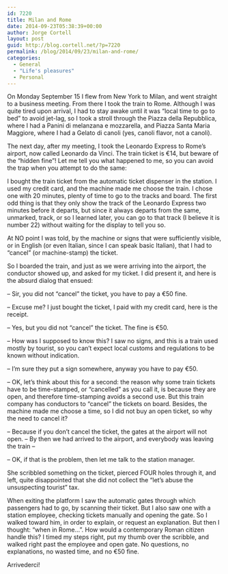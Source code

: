 ```yaml
---
id: 7220
title: Milan and Rome
date: 2014-09-23T05:38:39+00:00
author: Jorge Cortell
layout: post
guid: http://blog.cortell.net/?p=7220
permalink: /blog/2014/09/23/milan-and-rome/
categories:
  - General
  - "Life's pleasures"
  - Personal
---
```

On Monday September 15 I flew from New York to Milan, and went straight to a business meeting. From there I took the train to Rome. Although I was quite tired upon arrival, I had to stay awake until it was “local time to go to bed” to avoid jet-lag, so I took a stroll through the Piazza della Repubblica, where I had a Panini di melanzana e mozzarella, and Piazza Santa Maria Maggiore, where I had a Gelato di canoli (yes, canoli flavor, not a canoli).

The next day, after my meeting, I took the Leonardo Express to Rome’s airport, now called Leonardo da Vinci. The train ticket is €14, but beware of the “hidden fine”! Let me tell you what happened to me, so you can avoid the trap when you attempt to do the same:
  
I bought the train ticket from the automatic ticket dispenser in the station. I used my credit card, and the machine made me choose the train. I chose one with 20 minutes, plenty of time to go to the tracks and board. The first odd thing is that they only show the track of the Leonardo Express two minutes before it departs, but since it always departs from the same, unmarked, track, or so I learned later, you can go to that track (I believe it is number 22) without waiting for the display to tell you so.
  
At NO point I was told, by the machine or signs that were sufficiently visible, or in English (or even Italian, since I can speak basic Italian), that I had to “cancel” (or machine-stamp) the ticket.
  
So I boarded the train, and just as we were arriving into the airport, the conductor showed up, and asked for my ticket. I did present it, and here is the absurd dialog that ensued:

– Sir, you did not “cancel” the ticket, you have to pay a €50 fine.
  
– Excuse me? I just bought the ticket, I paid with my credit card, here is the receipt.
  
– Yes, but you did not “cancel” the ticket. The fine is €50.
  
– How was I supposed to know this? I saw no signs, and this is a train used mostly by tourist, so you can’t expect local customs and regulations to be known without indication.
  
– I’m sure they put a sign somewhere, anyway you have to pay €50.
  
– OK, let’s think about this for a second: the reason why some train tickets have to be time-stamped, or “cancelled” as you call it, is because they are open, and therefore time-stamping avoids a second use. But this train company has conductors to “cancel” the tickets on board. Besides, the machine made me choose a time, so I did not buy an open ticket, so why the need to cancel it?
  
– Because if you don’t cancel the ticket, the gates at the airport will not open. – By then we had arrived to the airport, and everybody was leaving the train –
  
– OK, if that is the problem, then let me talk to the station manager.

She scribbled something on the ticket, pierced FOUR holes through it, and left, quite disappointed that she did not collect the “let’s abuse the unsuspecting tourist” tax.

When exiting the platform I saw the automatic gates through which passengers had to go, by scanning their ticket. But I also saw one with a station employee, checking tickets manually and opening the gate. So I walked toward him, in order to explain, or request an explanation. But then I thought: “when in Rome…”. How would a contemporary Roman citizen handle this? I timed my steps right, put my thumb over the scribble, and walked right past the employee and open gate. No questions, no explanations, no wasted time, and no €50 fine.
  
Arrivederci!